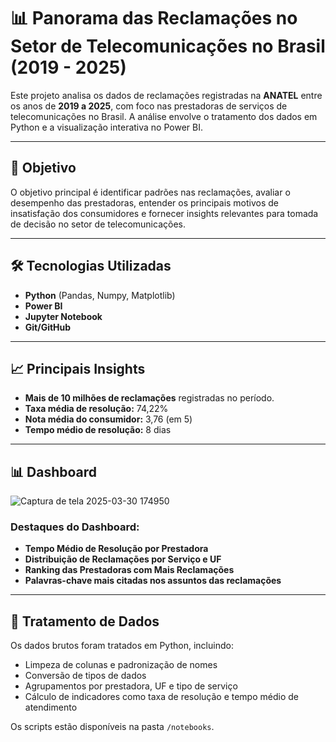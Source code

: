 # 📊 Panorama das Reclamações no Setor de Telecomunicações no Brasil (2019 - 2025)

Este projeto analisa os dados de reclamações registradas na **ANATEL** entre os anos de **2019 a 2025**, com foco nas prestadoras de serviços de telecomunicações no Brasil. A análise envolve o tratamento dos dados em Python e a visualização interativa no Power BI.

---

## 🚀 Objetivo

O objetivo principal é identificar padrões nas reclamações, avaliar o desempenho das prestadoras, entender os principais motivos de insatisfação dos consumidores e fornecer insights relevantes para tomada de decisão no setor de telecomunicações.

---

## 🛠️ Tecnologias Utilizadas

- **Python** (Pandas, Numpy, Matplotlib)
- **Power BI**
- **Jupyter Notebook**
- **Git/GitHub**

---

## 📈 Principais Insights

- **Mais de 10 milhões de reclamações** registradas no período.
- **Taxa média de resolução:** 74,22%
- **Nota média do consumidor:** 3,76 (em 5)
- **Tempo médio de resolução:** 8 dias

---

## 📊 Dashboard

![Captura de tela 2025-03-30 174950](https://github.com/user-attachments/assets/1d3f4e28-fc51-4269-841a-060259c830f9)


### Destaques do Dashboard:

- **Tempo Médio de Resolução por Prestadora**
- **Distribuição de Reclamações por Serviço e UF**
- **Ranking das Prestadoras com Mais Reclamações**
- **Palavras-chave mais citadas nos assuntos das reclamações**

---

## 🧪 Tratamento de Dados

Os dados brutos foram tratados em Python, incluindo:
- Limpeza de colunas e padronização de nomes
- Conversão de tipos de dados
- Agrupamentos por prestadora, UF e tipo de serviço
- Cálculo de indicadores como taxa de resolução e tempo médio de atendimento

Os scripts estão disponíveis na pasta `/notebooks`.
